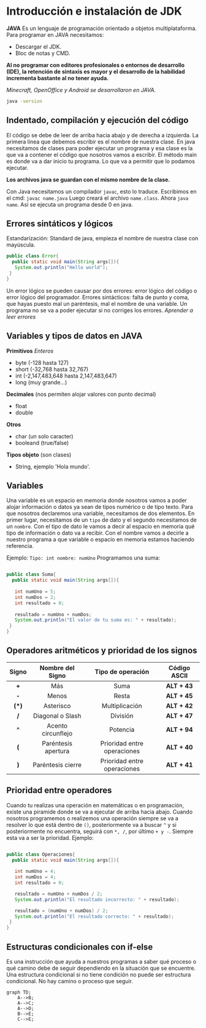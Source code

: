 # Introducción e instalación de JDK
**JAVA**
Es un lenguaje de programación orientado a objetos multiplataforma.
Para programar en JAVA necesitamos:

   * Descargar el JDK.
   * Bloc de notas y CMD.

**Al no programar con editores profesionales o entornos de desarrollo (IDE), la retención de sintaxis es mayor y el desarrollo de la habilidad incrementa bastante al no tener ayuda.**

*Minecraft, OpenOffice y Android se desarrollaron en JAVA.*

```cmd
java -version
```
## Indentado, compilación y ejecución del código
El código se debe de leer de arriba hacia abajo y de derecha a izquierda.
La primera línea que debemos escribir es el nombre de nuestra clase. En java necesitamos de clases para poder ejecutar un programa y esa clase es la que va a contener el código que nosotros vamos a escribir. El método main es donde va a dar inicio tu programa. Lo que va a permitir que lo podamos ejecutar.

**Los archivos java se guardan con el mismo nombre de la clase.**

Con Java necesitamos un compilador `javac`, esto lo traduce.
Escribimos en el cmd:
`javac name.java`
Luego creará el archivo `name.class`.
Ahora `java name`.
Así se ejecuta un programa desde 0 en java.

## Errores sintáticos y lógicos
Estandarización: Standard de java, empieza el nombre de nuestra clase con mayúscula.

```java
public class Error{
  public static void main(String args[]){
   System.out.println("Hello world"); 
 }
}
```
Un error lógico se pueden causar por dos errores: error lógico del código o error lógico del programador.
Errores sintácticos: falta de punto y coma, que hayas puesto mal un paréntesis, mal el nombre de una variable. Un programa no se va a poder ejecutar si no corriges los errores.
*Aprender a leer errores*

## Variables y tipos de datos en JAVA
**Primitivos**
*Enteros*

  * byte (-128 hasta 127)
  * short (-32,768 hasta 32,767)
  * int (-2,147,483,648 hasta 2,147,483,647)
  * long (muy grande...)

**Decimales** (nos permiten alojar valores con punto decimal)
   
   * float
   * double

**Otros**

   * char (un solo caracter)
   * booleand (true/false)

**Tipos objeto** (son clases)

   * String, ejemplo 'Hola mundo'.

## Variables
Una variable es un espacio en memoria donde nosotros vamos a poder alojar información o datos ya sean de tipos numérico o de tipo texto.
Para que nosotros declaremos una variable, necesitamos de dos elementos. En primer lugar, necesitamos de un `tipo` de dato y el segundo necesitamos de un `nombre`. Con el tipo de dato le vamos a decir al espacio en memoria qué tipo de información o dato va a recibir. Con el nombre vamos a decirle a nuestro programa a que variable o espacio en memoria estamos haciendo referencia. 

Ejemplo:
`Tipo: int nombre: numUno`
Programamos una suma:

```java

public class Suma{
  public static void main(String args[]){
 
   int numUno = 5;
   int numDos = 2;
   int resultado = 0;
   
   resultado = numUno + numDos;
   System.out.println("El valor de tu suma es: " + resultado);
 }
}
```

## Operadores aritméticos y prioridad de los signos
| **Signo** | **Nombre del Signo** | **Tipo de operación** | **Código ASCII** |
|:-------:|:------------------:|:-------------------:|:-------------:|
| **+** | Más | Suma | **ALT + 43** |
| **-** | Menos | Resta | **ALT + 45** |
| **(*)** | Asterisco | Multiplicación | **ALT + 42** |
| **/** | Diagonal o Slash | División | **ALT + 47** |
| **^** | Acento circunflejo | Potencia | **ALT + 94** |
| **(** | Paréntesis apertura | Prioridad entre operaciones | **ALT + 40** |
| **)** | Paréntesis cierre | Prioridad entre operaciones | **ALT + 41** |

## Prioridad entre operadores
Cuando tu realizas una operación en matemáticas o en programación, existe una piramide donde se va a ejecutar de arriba hacia abajo. Cuando nosotros programemos o realizemos una operación siempre se va a resolver lo que está dentro de `()`, posteriormente va a buscar `^` y si posteriormente no encuentra, seguirá con `*, /`, por último `+ y -`. Siempre esta va a ser la prioridad.
Ejemplo:

```java

public class Operaciones{
  public static void main(String args[]){
 
   int numUno = 4;
   int numDos = 4;
   int resultado = 0;

   resultado = numUno + numDos / 2;
   System.out.println("El resultado incorrecto: " + resultado);

   resultado = (numUno + numDos) / 2;
   System.out.println("El resultado correcto: " + resultado);
 }
}
```
## Estructuras condicionales con if-else
Es una instrucción que ayuda a nuestros programas a saber qué proceso o qué camino debe de seguir dependiendo en la situación que se encuentre.
Una estructura condicional si no tiene condición no puede ser estructura condicional. No hay camino o proceso que seguir.

```mermaid
graph TD;
    A-->B;
    A-->C;
    A-->D;
    B-->E;
    C-->E;
```